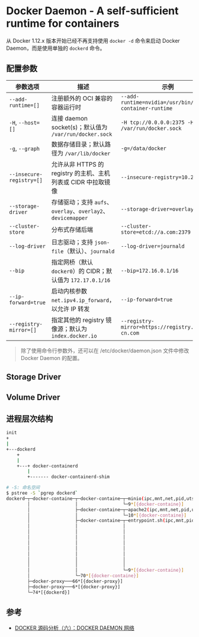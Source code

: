 # Docker Daemon - A self-sufficient runtime for containers

从 Docker 1.12.x 版本开始已经不再支持使用 `docker -d` 命令来启动 Docker Daemon，而是使用单独的 `dockerd` 命令。

## 配置参数

| 参数选项                 | 描述                                                          | 示例                                                     |
| ------------------------ | ------------------------------------------------------------- | -------------------------------------------------------- |
| `--add-runtime=[]`       | 注册额外的 OCI 兼容的容器运行时                               | `--add-runtime=nvidia=/usr/bin/nvidia-container-runtime` |
| `-H`, `--host=[]`        | 连接 daemon socket(s)；默认值为 `/var/run/docker.sock`        | `-H tcp://0.0.0.0:2375 -H /var/run/docker.sock`          |
| `-g`, `--graph`          | 数据存储目录；默认路径为 `/var/lib/docker`                    | `-g=/data/docker`                                        |
| `--insecure-registry=[]` | 允许从非 HTTPS 的 registry 的主机、主机列表或 CIDR 中拉取镜像 | `--insecure-registry=10.2.0.0/16`                        |
| `--storage-driver`       | 存储驱动；支持 `aufs`、`overlay`、`overlay2`、 `devicemapper` | `--storage-driver=overlay`                               |
| `--cluster-store`        | 分布式存储后端                                                | `--cluster-store=etcd://a.com:2379`                      |
| `--log-driver`           | 日志驱动；支持 `json-file`（默认）、`journald`                | `--log-driver=journald`                                  |
| `--bip`                  | 指定网桥（默认 `docker0`）的 CIDR；默认值为 `172.17.0.1/16`   | `--bip=172.16.0.1/16`                                    |
| `--ip-forward=true`      | 启动内核参数 `net.ipv4.ip_forward`，以允许 IP 转发            | `--ip-forward=true`                                      |
| `--registry-mirror=[]`   | 指定其他的 registry 镜像源；默认为 `index.docker.io`          | `--registry-mirror=https://registry.docker-cn.com`       |

> 除了使用命令行参数外，还可以在 /etc/docker/daemon.json 文件中修改 Docker Daemon 的配置。

## Storage Driver

## Volume Driver

## 进程层次结构

```sh
init
+
|
+---dockerd
    +
    |
    +---+ docker-containerd
        |
        +------- docker-containerd-shim
```

```sh
# -S: 命名空间
$ pstree -S `pgrep dockerd`
dockerd─┬─docker-containe─┬─docker-containe─┬─minio(ipc,mnt,net,pid,uts)───78*[{minio}]
        │                 │                 └─9*[{docker-containe}]
        │                 ├─docker-containe─┬─apache2(ipc,mnt,net,pid,uts)───10*[apache2]
        │                 │                 └─10*[{docker-containe}]
        │                 ├─docker-containe─┬─entrypoint.sh(ipc,mnt,pid,uts)─┬─ceph───13*[{ceph}]
        │                 │                 │                                ├─ceph-mds───22*[{ceph-mds}]
        │                 │                 │                                ├─ceph-mgr───24*[{ceph-mgr}]
        │                 │                 │                                ├─ceph-mon───22*[{ceph-mon}]
        │                 │                 │                                ├─python
        │                 │                 │                                ├─radosgw───19*[{radosgw}]
        │                 │                 │                                ├─rbd-mirror───17*[{rbd-mirror}]
        │                 │                 │                                ├─rpc.statd
        │                 │                 │                                └─rpcbind
        │                 │                 └─9*[{docker-containe}]
        │                 └─70*[{docker-containe}]
        ├─docker-proxy───66*[{docker-proxy}]
        ├─docker-proxy───6*[{docker-proxy}]
        └─74*[{dockerd}]

```

## 参考

* [DOCKER 源码分析（六）：DOCKER DAEMON 网络](http://blog.daocloud.io/docker-source-code-analysis-part6/)
